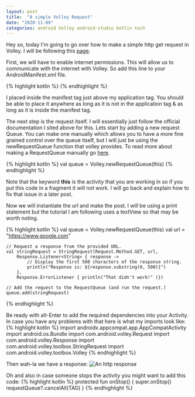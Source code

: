 ```yaml
---
layout: post
title:  "A simple Volley Request"
date: "2020-11-09"
categories: android Volley android-studio kotlin tech
---
```


Hey so, today I'm going to go over how to make a simple http get request in Volley. I will be following this [page](https://developer.android.com/training/volley/simple).

First, we will have to enable internet permissions. This will allow us to communicate with the internet with Volley. So add this line to your AndroidManifest.xml file.

{% highlight kotlin %}
    <uses-permission android:name="android.permission.INTERNET" />
{% endhighlight %}

I placed inside the manifest tag just above my application tag. You should be able to place it anywhere as long as it is not in the application tag & as long as it is inside the manifest tag.

The next step is the request itself. I will essentially just follow the official documentation I sited above for this. Lets start by adding a new request Queue. You can make one manually which allows you to have a more fine grained control over the queue itself, but I will just be using the newRequestQueue function that volley provides. To read more about making a RequestQueue manually go [here](https://developer.android.com/training/volley/requestqueue).

{% highlight kotlin %}
    val queue = Volley.newRequestQueue(this)
{% endhighlight %}

Note that the keyword **this** is the activity that you are working in so if you put this code in a fragment it will not work. I will go back and explain how to fix that issue in a later post.

Now we will instantiate the url and make the post. I will be using a print statement but the tutorial I am following uses a textView so that may be worth noting.

{% highlight kotlin %}
    val queue = Volley.newRequestQueue(this)
    val url = "https://www.google.com"

    // Request a response from the provided URL.
    val stringRequest = StringRequest(Request.Method.GET, url,
        Response.Listener<String> { response ->
            // Display the first 500 characters of the response string.
            println("Response is: ${response.substring(0, 500)}")
        },
        Response.ErrorListener { println("That didn't work!" )})

    // Add the request to the RequestQueue (and run the request.)
    queue.add(stringRequest)
{% endhighlight %}

Be ready with alt-Enter to add the required dependencies into your Activity. In case you have any problems with that here is what my imports look like:
{% highlight kotlin %}
import androidx.appcompat.app.AppCompatActivity
import android.os.Bundle
import com.android.volley.Request
import com.android.volley.Response
import com.android.volley.toolbox.StringRequest
import com.android.volley.toolbox.Volley
{% endhighlight %}

Then wah-la we have a response:
![An http response](/assets/2020-11-10-SimpleGet/Response.png)

Oh and also in case someone stops the activity you might want to add this code:
{% highlight kotlin %}
protected fun onStop() {
    super.onStop()
    requestQueue?.cancelAll(TAG)
}
{% endhighlight %}
